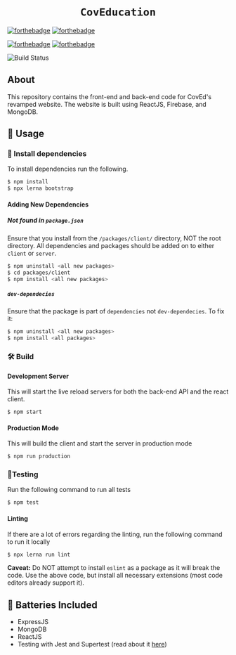 <div align="center">
  <h1><code>CovEducation</code></h1>
</div>

[![forthebadge](https://forthebadge.com/images/badges/built-with-love.svg)](https://forthebadge.com)
[![forthebadge](https://forthebadge.com/images/badges/built-by-developers.svg)](https://forthebadge.com)

[![forthebadge](https://forthebadge.com/images/badges/made-with-javascript.svg)](https://forthebadge.com)
[![forthebadge](https://forthebadge.com/images/badges/powered-by-oxygen.svg)](https://forthebadge.com)

![Build Status](https://img.shields.io/travis/com/CovEducation/CovEducation/master?style=for-the-badge)

## About
This repository contains the front-end and back-end code for CovEd's revamped website. The website is built using ReactJS, Firebase, and MongoDB.

## 🚴 Usage

### 🐑 Install dependencies
To install dependencies run the following.

```bash
$ npm install
$ npx lerna bootstrap
```

#### Adding New Dependencies

##### Not found in `package.json`
Ensure that you install from the `/packages/client/` directory, NOT the root directory. All dependencies and packages should be added on to either `client` or `server`.

```bash
$ npm uninstall <all new packages>
$ cd packages/client
$ npm install <all new packages>
```

##### `dev-dependecies`
Ensure that the package is part of `dependencies` not `dev-dependecies`. To fix it:
```bash
$ npm uninstall <all new packages>
$ npm install <all packages>
```

### 🛠️ Build

#### Development Server
This will start the live reload servers for both the back-end API and the react client.
```bash
$ npm start
```

#### Production Mode
This will build the client and start the server in production mode
```bash
$ npm run production
```

### 🧪Testing
Run the following command to run all tests
```bash
$ npm test
```
#### Linting
If there are a lot of errors regarding the linting, run the following command to run it locally
```bash
$ npx lerna run lint
```
**Caveat:** Do NOT attempt to install `eslint` as a package as it will break the code. Use the above code, but install all necessary extensions (most code editors already support it).

## 🔋 Batteries Included
* ExpressJS
* MongoDB
* ReactJS
* Testing with Jest and Supertest (read about it [here](https://www.albertgao.xyz/2017/05/24/how-to-test-expressjs-with-jest-and-supertest/))
